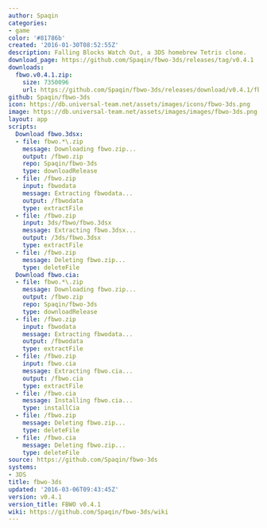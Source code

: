 ```yaml
---
author: Spaqin
categories:
- game
color: '#81786b'
created: '2016-01-30T08:52:55Z'
description: Falling Blocks Watch Out, a 3DS homebrew Tetris clone.
download_page: https://github.com/Spaqin/fbwo-3ds/releases/tag/v0.4.1
downloads:
  fbwo.v0.4.1.zip:
    size: 7350096
    url: https://github.com/Spaqin/fbwo-3ds/releases/download/v0.4.1/fbwo.v0.4.1.zip
github: Spaqin/fbwo-3ds
icon: https://db.universal-team.net/assets/images/icons/fbwo-3ds.png
image: https://db.universal-team.net/assets/images/images/fbwo-3ds.png
layout: app
scripts:
  Download fbwo.3dsx:
  - file: fbwo.*\.zip
    message: Downloading fbwo.zip...
    output: /fbwo.zip
    repo: Spaqin/fbwo-3ds
    type: downloadRelease
  - file: /fbwo.zip
    input: fbwodata
    message: Extracting fbwodata...
    output: /fbwodata
    type: extractFile
  - file: /fbwo.zip
    input: 3ds/fbwo/fbwo.3dsx
    message: Extracting fbwo.3dsx...
    output: /3ds/fbwo.3dsx
    type: extractFile
  - file: /fbwo.zip
    message: Deleting fbwo.zip...
    type: deleteFile
  Download fbwo.cia:
  - file: fbwo.*\.zip
    message: Downloading fbwo.zip...
    output: /fbwo.zip
    repo: Spaqin/fbwo-3ds
    type: downloadRelease
  - file: /fbwo.zip
    input: fbwodata
    message: Extracting fbwodata...
    output: /fbwodata
    type: extractFile
  - file: /fbwo.zip
    input: fbwo.cia
    message: Extracting fbwo.cia...
    output: /fbwo.cia
    type: extractFile
  - file: /fbwo.cia
    message: Installing fbwo.cia...
    type: installCia
  - file: /fbwo.zip
    message: Deleting fbwo.zip...
    type: deleteFile
  - file: /fbwo.cia
    message: Deleting fbwo.zip...
    type: deleteFile
source: https://github.com/Spaqin/fbwo-3ds
systems:
- 3DS
title: fbwo-3ds
updated: '2016-03-06T09:43:45Z'
version: v0.4.1
version_title: FBWO v0.4.1
wiki: https://github.com/Spaqin/fbwo-3ds/wiki
---
```

